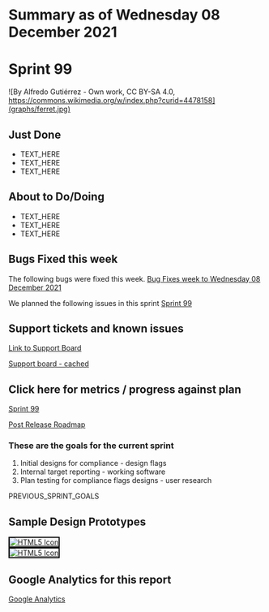 # Summary as of Wednesday 08 December 2021 

# Sprint 99

![By Alfredo Gutiérrez - Own work, CC BY-SA 4.0, https://commons.wikimedia.org/w/index.php?curid=4478158](graphs/ferret.jpg)

## Just Done
* TEXT_HERE
* TEXT_HERE
* TEXT_HERE

## About to Do/Doing
* TEXT_HERE
* TEXT_HERE
* TEXT_HERE

## Bugs Fixed this week
The following bugs were fixed this week.
[Bug Fixes week to Wednesday 08 December 2021](graphs/bugs08122021.png)

We planned the following issues in this sprint 
[Sprint 99](graphs/sprint08122021.png)

## Support tickets and known issues
[Link to Support Board](https://collaboration.homeoffice.gov.uk/jira/secure/RapidBoard.jspa?rapidView=1717&selectedIssue=ASSB-253)

[Support board - cached](graphs/supportBoard08122021.png)

## Click here for metrics / progress against plan
[Sprint 99](graphs/progress08122021.png)

[Post Release Roadmap](graphs/roadmap08122021.png)

### These are the goals for the current sprint
1. Initial designs for compliance - design flags 
2. Internal target reporting - working software 
3. Plan testing for compliance flags designs - user research

PREVIOUS_SPRINT_GOALS

## Sample Design Prototypes
<a href="graphs/proto1_08122021.png"><img src="graphs/proto1_08122021.png" alt="HTML5 Icon" width="200" style="border:2px solid black"></a>
<br>
<a href="graphs/proto2_08122021.png"><img src="graphs/proto2_08122021.png" alt="HTML5 Icon" width="200" style="border:2px solid black"></a>
<br>


## Google Analytics for this report
[Google Analytics](graphs/GA08122021.png)

